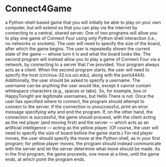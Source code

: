 # Connect4Game
a Python-shell-based game that you will initially be able to play on your own computer, but will extend so that you can play via the Internet by connecting to a central, shared server.
One of two programs will allow you to play one game of Connect Four using only Python shell interaction (i.e., no networks or sockets). The user will need to specify the size of the board, after which the game begins. The user is repeatedly shown the current state of the game — whose turn it is and what the board looks like.
The second program will instead allow you to play a game of Connect Four via a network, by connecting to a server that I've provided. Your program always acts as a client.
When the second program starts, the user will need to specify the host (circinus-32.ics.uci.edu), along with the port(4444).
Additionally, the user should be asked to specify a username. The username can be anything the user would like, except it cannot contain whitespace characters (e.g., spaces or tabs). So, for example, boo or HappyTonight are legitimate usernames, but Hello There is not.
Once the user has specified where to connect, the program should attempt to connect to the server. If the connection is unsuccessful, print an error message specifying why and end the program. If, on the other hand, the connection is successful, the game should proceed, with the client acting as the red player (and moving first) and the server — which acts as an artificial intelligence — acting as the yellow player. (Of course, the user will need to specify the size of board before the game starts.) For red player moves, 
the user should specify the move at the Python shell, as in your first program; for yellow player moves, the program should instead communicate with the server and let the server determine what move should be made.
As in the first program, the game proceeds, one move at a time, until the game ends, at which point the program ends.
